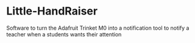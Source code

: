 # Little-HandRaiser
Software to turn the Adafruit Trinket M0 into a notification tool to notify a teacher when a students wants their attention
